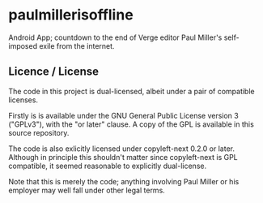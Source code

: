 paulmillerisoffline
===================

Android App; countdown to the end of Verge editor Paul Miller's self-imposed exile from the internet.

## Licence / License

The code in this project is dual-licensed, albeit under a pair of compatible licenses. 

Firstly is is available under the GNU General Public License version 3 ("GPLv3"), with the "or later" clause. A copy of the GPL is available in this source repository.

The code is also exlicitly licensed under copyleft-next 0.2.0 or later. Although in principle this shouldn't matter since copyleft-next is GPL compatible, it seemed reasonable to explicitly dual-license. 

Note that this is merely the code; anything involving Paul Miller or his employer may well fall under other legal terms.
